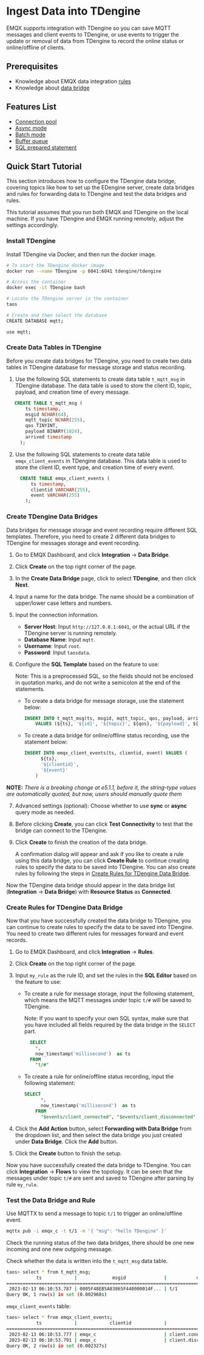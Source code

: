# Ingest Data into TDengine

EMQX supports integration with TDengine so you can save MQTT messages and client events to TDengine, or use events to trigger the update or removal of data from TDengine to record the online status or online/offline of clients.

## Prerequisites

- Knowledge about EMQX data integration [rules](./rules.md)
- Knowledge about [data bridge](./data-bridges.md)

## Features List

- [Connection pool](./data-bridges.md#connection-pool)
- [Async mode](./data-bridges.md#async-mode)
- [Batch mode](./data-bridges.md#batch-mode)
- [Buffer queue](./data-bridges.md#buffer-queue)
- [SQL prepared statement](./data-bridges.md#prepared-statement)

## Quick Start Tutorial

This section introduces how to configure the TDengine data bridge, covering topics like how to set up the EDengine server, create data bridges and rules for forwarding data to TDengine and test the data bridges and rules.

This tutorial assumes that you run both EMQX and TDengine on the local machine. If you have TDengine and EMQX running remotely, adjust the settings accordingly.

### Install TDengine

Install TDengine via Docker, and then run the docker image. 

```bash
# To start the TDengine docker image 
docker run --name TDengine -p 6041:6041 tdengine/tdengine

# Access the container
docker exec -it TDengine bash

# Locate the TDengine server in the container
taos

# Create and then select the database
CREATE DATABASE mqtt;

use mqtt;
```

### Create Data Tables in TDengine

Before you create data bridges for TDengine, you need to create two data tables in TDengine database for message storage and status recording. 

1. Use the following SQL statements to create data table `t_mqtt_msg` in TDengine database. The data table is used to store the client ID, topic, payload, and creation time of every message. 

```sql
   CREATE TABLE t_mqtt_msg (
       ts timestamp,
       msgid NCHAR(64),
       mqtt_topic NCHAR(255),
       qos TINYINT,
       payload BINARY(1024),
       arrived timestamp
     );
```

2. Use the following SQL statements to create data table `emqx_client_events` in TDengine database. This data table is used to store the client ID, event type, and creation time of every event. 

```sql
     CREATE TABLE emqx_client_events (
         ts timestamp,
         clientid VARCHAR(255),
         event VARCHAR(255)
       );
```

### Create TDengine Data Bridges

Data bridges for message storage and event recording require different SQL templates. Therefore, you need to create 2 different data bridges to TDengine for messages storage and event recording.

1. Go to EMQX Dashboard, and click **Integration** -> **Data Bridge**.

2. Click **Create** on the top right corner of the page.

3. In the **Create Data Bridge** page, click to select **TDengine**, and then click **Next**.

4. Input a name for the data bridge. The name should be a combination of upper/lower case letters and numbers.

5. Input the connection information. 

   - **Server Host**: Input `http://127.0.0.1:6041`, or the actual URL if the TDengine server is running remotely.
   - **Database Name**: Input `mqtt`.
   - **Username**: Input `root`.
   - **Password**: Input `taosdata`.

6. Configure the **SQL Template** based on the feature to use: 

   Note: This is a preprocessed SQL, so the fields should not be enclosed in quotation marks, and do not write a semicolon at the end of the statements. 

   - To create a data bridge for message storage, use the statement below:

     ```sql
     INSERT INTO t_mqtt_msg(ts, msgid, mqtt_topic, qos, payload, arrived) 
         VALUES (${ts}, '${id}', '${topic}', ${qos}, '${payload}', ${timestamp})
     ```

   - To create a data bridge for online/offline status recording, use the statement below:

     ```sql
     INSERT INTO emqx_client_events(ts, clientid, event) VALUES (
           ${ts},
           '${clientid}',
           '${event}'
         )
     ```

**NOTE:** *There is a breaking change at e5.1.1, before it, the string-type values are automatically quoted, but now, users should manually quote them*

7. Advanced settings (optional):  Choose whether to use **sync** or **async** query mode as needed.

8. Before clicking **Create**, you can click **Test Connectivity** to test that the bridge can connect to the TDengine.

9. Click **Create** to finish the creation of the data bridge.

   A confirmation dialog will appear and ask if you like to create a rule using this data bridge, you can click **Create Rule** to continue creating rules to specify the data to be saved into TDengine. You can also create rules by following the steps in [Create Rules for TDengine Data Bridge](#create-rules-for-tdengine-data-bridge).

Now the TDengine data bridge should appear in the data bridge list (**Integration** -> **Data Bridge**) with **Resource Status** as **Connected**. 

### Create Rules for TDengine Data Bridge

Now that you have successfully created the data bridge to TDengine, you can continue to create rules to specify the data to be saved into TDengine. You need to create two different rules for messages forward and event records.

1. Go to EMQX Dashboard, and click **Integration** -> **Rules**.

2. Click **Create** on the top right corner of the page.

3. Input `my_rule` as the rule ID, and set the rules in the **SQL Editor** based on the feature to use:

   - To create a rule for message storage, input the following statement, which means the MQTT messages under topic `t/#`  will be saved to TDengine.

     Note: If you want to specify your own SQL syntax, make sure that you have included all fields required by the data bridge in the `SELECT` part.

     ```sql
       SELECT
         *,
         now_timestamp('millisecond')  as ts
       FROM
         "t/#"
     ```

   - To create a rule for online/offline status recording, input the following statement:

     ```sql
     SELECT
           *,
           now_timestamp('millisecond')  as ts
         FROM 
           "$events/client_connected", "$events/client_disconnected"
     ```

5. Click the **Add Action** button, select **Forwarding with Data Bridge** from the dropdown list, and then select the data bridge you just created under **Data Bridge**. Click the **Add** button. 

6. Click the **Create** button to finish the setup. 

Now you have successfully created the data bridge to TDengine. You can click **Integration** -> **Flows** to view the topology. It can be seen that the messages under topic `t/#`  are sent and saved to TDengine after parsing by rule `my_rule`. 

### Test the Data Bridge and Rule

Use MQTTX  to send a message to topic  `t/1`  to trigger an online/offline event. 

```bash
mqttx pub -i emqx_c -t t/1 -m '{ "msg": "hello TDengine" }'
```

Check the running status of the two data bridges, there should be one new incoming and one new outgoing message. 

Check whether the data is written into the `t_mqtt_msg`  data table. 

```bash
taos> select * from t_mqtt_msg;
           ts            |             msgid              |           mqtt_topic           | qos  |            payload             |         arrived         |
==============================================================================================================================================================
 2023-02-13 06:10:53.787 | 0005F48EB5A83865F440000014F... | t/1                            |    0 | { "msg": "hello TDengine" }    | 2023-02-13 06:10:53.787 |
Query OK, 1 row(s) in set (0.002968s)

```

`emqx_client_events`  table:

```bash
taos> select * from emqx_client_events;
           ts            |            clientid            |             event              |
============================================================================================
 2023-02-13 06:10:53.777 | emqx_c                         | client.connected               |
 2023-02-13 06:10:53.791 | emqx_c                         | client.disconnected            |
Query OK, 2 row(s) in set (0.002327s)

```
